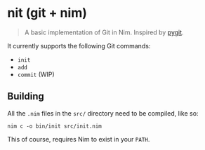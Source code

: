 # nit (git + nim)
> A basic implementation of Git in Nim. Inspired by [pygit](https://github.com/benhoyt/pygit).

It currently supports the following Git commands:

- `init` 
- `add` 
- `commit` (WIP)


## Building
All the `.nim` files in the `src/` directory need to be compiled, like so:
```console
nim c -o bin/init src/init.nim
```
This of course, requires Nim to exist in your `PATH`.
